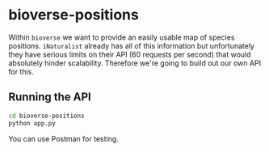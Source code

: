 # bioverse-positions
Within `bioverse` we want to provide an easily usable map of species positions. `iNaturalist` already has all of this information but unfortunately they have serious limits on their API (60 requests per second) that would absolutely hinder scalability. Therefore we're going to build out our own API for this. 

## Running the API
```bash
cd bioverse-positions
python app.py
```

You can use Postman for testing. 